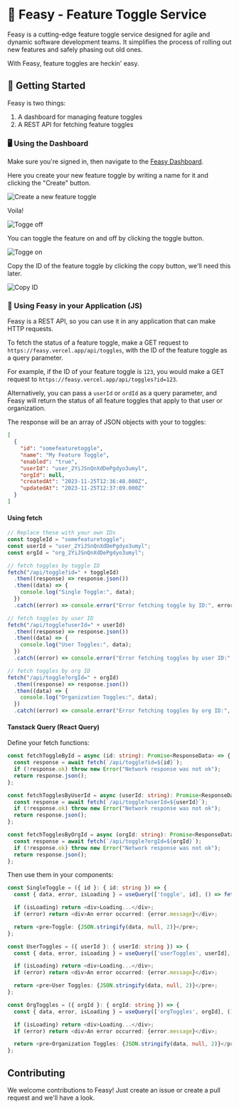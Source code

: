 # 🦩 Feasy - Feature Toggle Service

Feasy is a cutting-edge feature toggle service designed for agile and dynamic software development teams. It simplifies the process of rolling out new features and safely phasing out old ones.

With Feasy, feature toggles are heckin' easy.

## 🚀 Getting Started

Feasy is two things:

1. A dashboard for managing feature toggles
2. A REST API for fetching feature toggles

### 🖥️ Using the Dashboard

Make sure you're signed in, then navigate to the [Feasy Dashboard](https://feasy.vercel.app/dashboard).

Here you create your new feature toggle by writing a name for it and clicking the "Create" button.

![Create a new feature toggle](./docs-create.png)

Voila!

![Togge off](./docs-toggle-off.png)

You can toggle the feature on and off by clicking the toggle button.

![Togge on](./docs-toggle-on.png)

Copy the ID of the feature toggle by clicking the copy button, we'll need this later.

![Copy ID](./docs-copy.png)

### 📲 Using Feasy in your Application (JS)

Feasy is a REST API, so you can use it in any application that can make HTTP requests.

To fetch the status of a feature toggle, make a GET request to `https://feasy.vercel.app/api/toggles`, with the ID of the feature toggle as a query parameter.

For example, if the ID of your feature toggle is `123`, you would make a GET request to `https://feasy.vercel.app/api/toggles?id=123`.

Alternatively, you can pass a `userId` or `ordId` as a query parameter, and Feasy will return the status of all feature toggles that apply to that user or organization.

The response will be an array of JSON objects with your to toggles:

```json
[
  {
    "id": "somefeaturetoggle",
    "name": "My Feature Toggle",
    "enabled": "true",
    "userId": "user_2YiJSnQnXdDePgdyo3umyl",
    "orgId": null,
    "createdAt": "2023-11-25T12:36:48.000Z",
    "updatedAt": "2023-11-25T12:37:09.000Z"
  }
]
```

#### Using fetch

```ts
// Replace these with your own IDs
const toggleId = "somefeaturetoggle";
const userId = "user_2YiJSnQnXdDePgdyo3umyl";
const orgId = "org_2YiJSnQnXdDePgdyo3umyl";

// fetch toggles by toggle ID
fetch("/api/toggle?id=" + toggleId)
  .then((response) => response.json())
  .then((data) => {
    console.log("Single Toggle:", data);
  })
  .catch((error) => console.error("Error fetching toggle by ID:", error));

// fetch toggles by user ID
fetch("/api/toggle?userId=" + userId)
  .then((response) => response.json())
  .then((data) => {
    console.log("User Toggles:", data);
  })
  .catch((error) => console.error("Error fetching toggles by user ID:", error));

// fetch toggles by org ID
fetch("/api/toggle?orgId=" + orgId)
  .then((response) => response.json())
  .then((data) => {
    console.log("Organization Toggles:", data);
  })
  .catch((error) => console.error("Error fetching toggles by org ID:", error));
```

#### Tanstack Query (React Query)

Define your fetch functions:

```ts
const fetchToggleById = async (id: string): Promise<ResponseData> => {
  const response = await fetch(`/api/toggle?id=${id}`);
  if (!response.ok) throw new Error("Network response was not ok");
  return response.json();
};

const fetchTogglesByUserId = async (userId: string): Promise<ResponseData> => {
  const response = await fetch(`/api/toggle?userId=${userId}`);
  if (!response.ok) throw new Error("Network response was not ok");
  return response.json();
};

const fetchTogglesByOrgId = async (orgId: string): Promise<ResponseData> => {
  const response = await fetch(`/api/toggle?orgId=${orgId}`);
  if (!response.ok) throw new Error("Network response was not ok");
  return response.json();
};
```

Then use them in your components:

```ts
const SingleToggle = ({ id }: { id: string }) => {
  const { data, error, isLoading } = useQuery(['toggle', id], () => fetchToggleById(id));

  if (isLoading) return <div>Loading...</div>;
  if (error) return <div>An error occurred: {error.message}</div>;

  return <pre>Toggle: {JSON.stringify(data, null, 2)}</pre>;
};

const UserToggles = ({ userId }: { userId: string }) => {
  const { data, error, isLoading } = useQuery(['userToggles', userId], () => fetchTogglesByUserId(userId));

  if (isLoading) return <div>Loading...</div>;
  if (error) return <div>An error occurred: {error.message}</div>;

  return <pre>User Toggles: {JSON.stringify(data, null, 2)}</pre>;
};

const OrgToggles = ({ orgId }: { orgId: string }) => {
  const { data, error, isLoading } = useQuery(['orgToggles', orgId], () => fetchTogglesByOrgId(orgId));

  if (isLoading) return <div>Loading...</div>;
  if (error) return <div>An error occurred: {error.message}</div>;

  return <pre>Organization Toggles: {JSON.stringify(data, null, 2)}</pre>;
};

```

## Contributing

We welcome contributions to Feasy! Just create an issue or create a pull request and we'll have a look.
